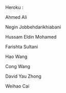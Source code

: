 Heroku : 

Ahmed Ali 

Negin Jobbehdarikhiabani

Hussam Eldin Mohamed

Farishta Sultani

Hao Wang

Cong Wang

David Yau Zhong

Weihao Cai
